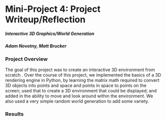 # Mini-Project 4: Project Writeup/Reflection
##### Interactive 3D Graphics/World Generation
##### Adam Novotny, Matt Brucker

### Project Overview
The goal of this project was to create an interactive 3D environment from scratch
. Over the course of this project, we implemented the basics of a 3D rendering engine in Python, by learning the matrix math required to convert 3D objects into points and space and points in space to points on the screen; used that to create a 3D environment that could be displayed; and added in the ability to move and look around within the environment. We also used a very simple random world generation to add some variety.

### Results
